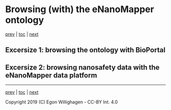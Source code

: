 # Browsing (with) the eNanoMapper ontology

[prev](intro.md) | [toc](./README.md) | [next](scholia.md)

## Excersize 1: browsing the ontology with BioPortal

## Excersize 2: browsing nanosafety data with the eNanoMapper data platform

---

[prev](intro.md) | [toc](./README.md) | [next](scholia.md)

Copyright 2019 (C) Egon Willighagen - CC-BY Int. 4.0
